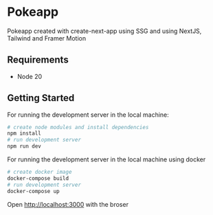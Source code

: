 # Pokeapp

Pokeapp created with create-next-app using SSG and using NextJS, Tailwind and Framer Motion

## Requirements
* Node 20

## Getting Started

For running the development server in the local machine:
```bash
# create node modules and install dependencies
npm install
# run development server
npm run dev
```

For running the development server in the local machine using docker
```bash
# create docker image
docker-compose build
# run development server
docker-compose up
```

Open [http://localhost:3000](http://localhost:3000) with the broser
